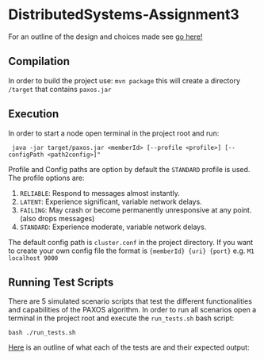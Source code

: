 # DistributedSystems-Assignment3
For an outline of the design and choices made see [go here!](Design.md)
## Compilation
In order to build the project use: `mvn package` 
this will create a directory `/target` that contains `paxos.jar`

## Execution
In order to start a node open terminal in the project root and run:
```
 java -jar target/paxos.jar <memberId> [--profile <profile>] [--configPath <path2config>]"
```
Profile and Config paths are option by default the `STANDARD` profile is used.<br>
The profile options are: 
1. `RELIABLE`: Respond to messages almost instantly.
2. `LATENT`: Experience significant, variable network delays.
3. `FAILING`: May crash or become permanently unresponsive at any point. (also drops messages)
4. `STANDARD`: Experience moderate, variable network delays. <br>

The default config path is `cluster.conf` in the project directory. 
If you want to create your own config file the format is `{memberId} {uri} {port}` e.g. `M1 localhost 9000`

## Running Test Scripts
There are 5 simulated scenario scripts that test the different functionalities and capabilities of the PAXOS algorithm.
In order to run all scenarios open a terminal in the project root and execute the `run_tests.sh` bash script:
```commandline
bash ./run_tests.sh
```
[Here](TestDescription.md) is an outline of what each of the tests are and their expected output:

